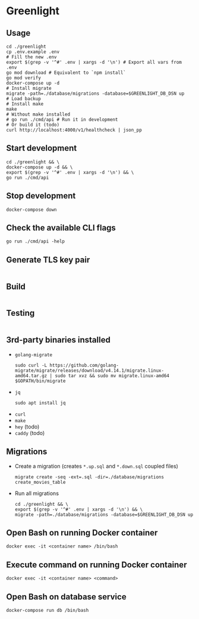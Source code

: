 # Greenlight

## Usage

```console
cd ./greenlight
cp .env.example .env
# Fill the new .env
export $(grep -v '^#' .env | xargs -d '\n') # Export all vars from .env
go mod download # Equivalent to `npm install`
go mod verify
docker-compose up -d
# Install migrate
migrate -path=./database/migrations -database=$GREENLIGHT_DB_DSN up
# Load backup
# Install make
make
# Without make installed
# go run ./cmd/api # Run it in development
# Or build it (todo)
curl http://localhost:4000/v1/healthcheck | json_pp
```

## Start development
```console
cd ./greenlight && \
docker-compose up -d && \
export $(grep -v '^#' .env | xargs -d '\n') && \
go run ./cmd/api
```

## Stop development
```console
docker-compose down
```

## Check the available CLI flags
```console
go run ./cmd/api -help
```

## Generate TLS key pair
```console
```

## Build
```console
```

## Testing
```console
```

## 3rd-party binaries installed

- `golang-migrate`
  ```console
  sudo curl -L https://github.com/golang-migrate/migrate/releases/download/v4.14.1/migrate.linux-amd64.tar.gz | sudo tar xvz && sudo mv migrate.linux-amd64 $GOPATH/bin/migrate
  ```
- `jq`
  ```console
  sudo apt install jq
  ```
- `curl`
- `make`
- `hey` (todo)
- `caddy` (todo)

## Migrations

- Create a migration (creates `*.up.sql` and `*.down.sql` coupled files)
  ```console
  migrate create -seq -ext=.sql -dir=./database/migrations create_movies_table
  ```
- Run all migrations
  ```console
  cd ./greenlight && \
  export $(grep -v '^#' .env | xargs -d '\n') && \
  migrate -path=./database/migrations -database=$GREENLIGHT_DB_DSN up
  ```

## Open Bash on running Docker container
```console
docker exec -it <container name> /bin/bash
```

## Execute command on running Docker container
```console
docker exec -it <container name> <command>
```

## Open Bash on database service
```console
docker-compose run db /bin/bash
```
